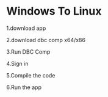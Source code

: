 # Windows To Linux

1.download app

2.download dbc comp x64/x86

3.Run DBC Comp

4.Sign in

5.Compile the code

6.Run the app

